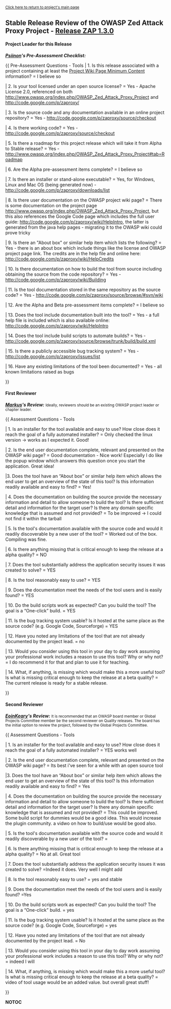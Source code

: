 <small>[Click here to return to project's main
page](:OWASP_Zed_Attack_Proxy_Project "wikilink")</small>

## Stable Release Review of the OWASP Zed Attack Proxy Project - [Release ZAP 1.3.0](Projects/OWASP_Zed_Attack_Proxy_Project/Releases/ZAP_1.3.0 "wikilink")

#### Project Leader for this Release

***[Psiinon](User:Psiinon "wikilink")'s Pre-Assessment Checklist:***

{{ Pre-Assessment Questions - Tools | 1. Is this release associated with
a project containing at least the [Project Wiki Page Minimum
Content](Assessing_Project_Health#Project_Wiki_Page_Minimal_Content "wikilink")
information? = I believe so

| 2. Is your tool licensed under an open source license? = Yes - Apache
License 2.0, referenced on both
<http://www.owasp.org/index.php/OWASP_Zed_Attack_Proxy_Project> and
<http://code.google.com/p/zaproxy/>

| 3. Is the source code and any documentation available in an online
project repository? = Yes -
<http://code.google.com/p/zaproxy/source/checkout>

| 4. Is there working code? = Yes -
<http://code.google.com/p/zaproxy/source/checkout>

| 5. Is there a roadmap for this project release which will take it from
Alpha to Stable release? = Yes -
<http://www.owasp.org/index.php/OWASP_Zed_Attack_Proxy_Project#tab=Roadmap>

| 6. Are the Alpha pre-assessment items complete? = I believe so

| 7. Is there an installer or stand-alone executable? = Yes, for
Windows, Linux and Mac OS (being generated now) -
<http://code.google.com/p/zaproxy/downloads/list>

| 8. Is there user documentation on the OWASP project wiki page? = There
is some documentation on the project page
<http://www.owasp.org/index.php/OWASP_Zed_Attack_Proxy_Project>, but
this also references the Google Code page which includes the full user
guide: <http://code.google.com/p/zaproxy/wiki/HelpIntro>, the latter is
generated from the java help pages - migrating it to the OWASP wiki
could prove tricky

| 9. Is there an "About box" or similar help item which lists the
following? = Yes - there is an about box which include things like the
license and OWASP project page link. The credits are in the help file
and online here: <http://code.google.com/p/zaproxy/wiki/HelpCredits>

| 10. Is there documentation on how to build the tool from source
including obtaining the source from the code repository? = Yes -
<http://code.google.com/p/zaproxy/wiki/Building>

| 11. Is the tool documentation stored in the same repository as the
source code? = Yes -
<http://code.google.com/p/zaproxy/source/browse/#svn/wiki>

| 12. Are the Alpha and Beta pre-assessment items complete? = I believe
so

| 13. Does the tool include documentation built into the tool? = Yes - a
full help file is included which is also available online:
<http://code.google.com/p/zaproxy/wiki/HelpIntro>

| 14. Does the tool include build scripts to automate builds? = Yes -
<http://code.google.com/p/zaproxy/source/browse/trunk/build/build.xml>

| 15. Is there a publicly accessible bug tracking system? = Yes -
<http://code.google.com/p/zaproxy/issues/list>

| 16. Have any existing limitations of the tool been documented? = Yes -
all known limitations raised as bugs

}}

#### First Reviewer

***[Markus](User:Dr._Markus_Maria_Miedaner "wikilink")'s Review:***
<small>Ideally, reviewers should be an existing OWASP project leader or
chapter leader.</small>

{{ Assessment Questions - Tools

| 1. Is an installer for the tool available and easy to use? How close
does it reach the goal of a fully automated installer? = Only checked
the linux version -\> works as I expected it. Good\!

| 2. Is the end user documentation complete, relevant and presented on
the OWASP wiki page? = Good documentation - Nice work\! Especially I do
like the popup window which answers this question once you start the
application. Great idea\!

|3. Does the tool have an “About box” or similar help item which allows
the end user to get an overview of the state of this tool? Is this
information readily available and easy to find? = Yes\!

| 4. Does the documentation on building the source provide the necessary
information and detail to allow someone to build the tool? Is there
sufficient detail and information for the target user? Is there any
domain specific knowledge that is assumed and not provided? = To be
improved -\> I could not find it within the tarball

| 5. Is the tool's documentation available with the source code and
would it readily discoverable by a new user of the tool? = Worked out of
the box. Compiling was fine.

| 6. Is there anything missing that is critical enough to keep the
release at a alpha quality? = NO

| 7. Does the tool substantially address the application security issues
it was created to solve? = YES

| 8. Is the tool reasonably easy to use? = YES

| 9. Does the documentation meet the needs of the tool users and is
easily found? = YES

| 10. Do the build scripts work as expected? Can you build the tool? The
goal is a “One-click” build. = YES

| 11. Is the bug tracking system usable? Is it hosted at the same place
as the source code? (e.g. Google Code, Sourceforge) = YES

| 12. Have you noted any limitations of the tool that are not already
documented by the project lead. = no

| 13. Would you consider using this tool in your day to day work
assuming your professional work includes a reason to use this tool? Why
or why not? = I do recommend it for that and plan to use it for
teaching.

| 14. What, if anything, is missing which would make this a more useful
tool? Is what is missing critical enough to keep the release at a beta
quality? = The current release is ready for a stable release.

}}

#### Second Reviewer

***[EoinKeary](User:EoinKeary "wikilink")'s Review:***
<small>It is recommended that an OWASP board member or Global Projects
Committee member be the second reviewer on Quality releases. The board
has the initial option to review the project, followed by the Global
Projects Committee.</small>

{{ Assessment Questions - Tools

| 1. Is an installer for the tool available and easy to use? How close
does it reach the goal of a fully automated installer? = YES works well

| 2. Is the end user documentation complete, relevant and presented on
the OWASP wiki page? = Its best i've seen for a while with an open
source tool

|3. Does the tool have an “About box” or similar help item which allows
the end user to get an overview of the state of this tool? Is this
information readily available and easy to find? = Yes

| 4. Does the documentation on building the source provide the necessary
information and detail to allow someone to build the tool? Is there
sufficient detail and information for the target user? Is there any
domain specific knowledge that is assumed and not provided? = This could
be improved. Some build script for dummies would be a good idea. This
would increase the plugin community. a vidwo on how to build/use would
be good also.

| 5. Is the tool's documentation available with the source code and
would it readily discoverable by a new user of the tool? =

| 6. Is there anything missing that is critical enough to keep the
release at a alpha quality? = No at all. Great tool

| 7. Does the tool substantially address the application security issues
it was created to solve? =Indeed it does. Very well I might add

| 8. Is the tool reasonably easy to use? = yes and stable

| 9. Does the documentation meet the needs of the tool users and is
easily found? =Yes

| 10. Do the build scripts work as expected? Can you build the tool? The
goal is a “One-click” build. = yes

| 11. Is the bug tracking system usable? Is it hosted at the same place
as the source code? (e.g. Google Code, Sourceforge) = yes

| 12. Have you noted any limitations of the tool that are not already
documented by the project lead. = No

| 13. Would you consider using this tool in your day to day work
assuming your professional work includes a reason to use this tool? Why
or why not? = indeed I will

| 14. What, if anything, is missing which would make this a more useful
tool? Is what is missing critical enough to keep the release at a beta
quality? = video of tool usage would be an added value. but overall
great stuff\!

}}

__NOTOC__ <headertabs/>